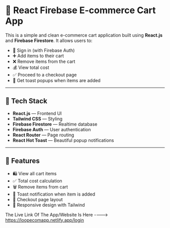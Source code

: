 # 🛒 React Firebase E-commerce Cart App

This is a simple and clean e-commerce cart application built using **React.js** and **Firebase Firestore**. It allows users to:

- 🔐 Sign in (with Firebase Auth)
- ➕ Add items to their cart
- ❌ Remove items from the cart
- 💰 View total cost
- ✅ Proceed to a checkout page
- 🔔 Get toast popups when items are added

---

## 🚀 Tech Stack

- **React.js** — Frontend UI
- **Tailwind CSS** — Styling
- **Firebase Firestore** — Realtime database
- **Firebase Auth** — User authentication
- **React Router** — Page routing
- **React Hot Toast** — Beautiful popup notifications

---

## 📸 Features

- 🛍 View all cart items
- ✅ Total cost calculation
- 🗑 Remove items from cart
- 🔔 Toast notification when item is added
- 🧾 Checkout page layout
- 🎨 Responsive design with Tailwind

The Live Link Of The App/Website Is Here ----> https://loopecomapp.netlify.app/login
